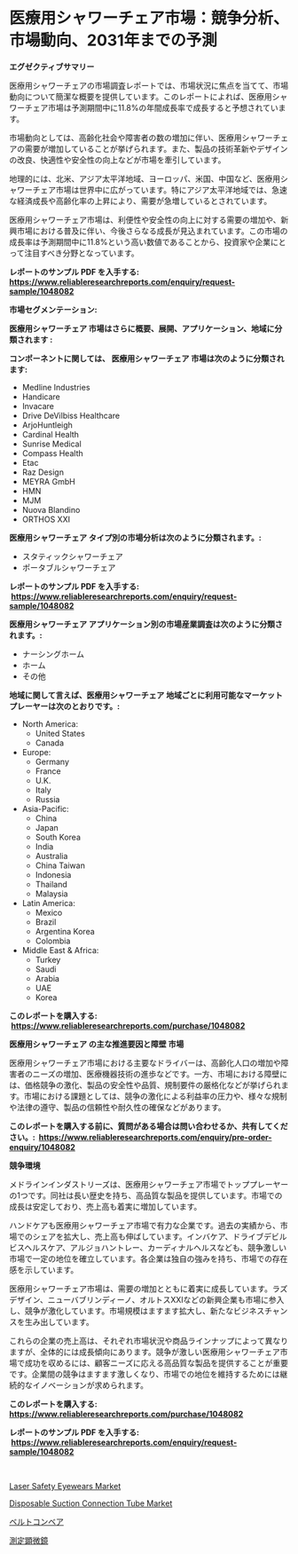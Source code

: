 <p><h1>医療用シャワーチェア市場：競争分析、市場動向、2031年までの予測</h1></p><p><strong>エグゼクティブサマリー</strong></p>
<p><p>医療用シャワーチェアの市場調査レポートでは、市場状況に焦点を当てて、市場動向について簡潔な概要を提供しています。このレポートによれば、医療用シャワーチェア市場は予測期間中に11.8%の年間成長率で成長すると予想されています。</p><p>市場動向としては、高齢化社会や障害者の数の増加に伴い、医療用シャワーチェアの需要が増加していることが挙げられます。また、製品の技術革新やデザインの改良、快適性や安全性の向上などが市場を牽引しています。</p><p>地理的には、北米、アジア太平洋地域、ヨーロッパ、米国、中国など、医療用シャワーチェア市場は世界中に広がっています。特にアジア太平洋地域では、急速な経済成長や高齢化率の上昇により、需要が急増しているとされています。</p><p>医療用シャワーチェア市場は、利便性や安全性の向上に対する需要の増加や、新興市場における普及に伴い、今後さらなる成長が見込まれています。この市場の成長率は予測期間中に11.8%という高い数値であることから、投資家や企業にとって注目すべき分野となっています。</p></p>
<p><strong>レポートのサンプル PDF を入手する: <a href="https://www.reliableresearchreports.com/enquiry/request-sample/1048082">https://www.reliableresearchreports.com/enquiry/request-sample/1048082</a></strong></p>
<p><strong>市場セグメンテーション:</strong></p>
<p><strong> 医療用シャワーチェア 市場はさらに概要、展開、アプリケーション、地域に分類されます :</strong></p>
<p><strong>コンポーネントに関しては、 医療用シャワーチェア 市場は次のように分類されます: &nbsp;</strong></p>
<p><ul><li>Medline Industries</li><li>Handicare</li><li>Invacare</li><li>Drive DeVilbiss Healthcare</li><li>ArjoHuntleigh</li><li>Cardinal Health</li><li>Sunrise Medical</li><li>Compass Health</li><li>Etac</li><li>Raz Design</li><li>MEYRA GmbH</li><li>HMN</li><li>MJM</li><li>Nuova Blandino</li><li>ORTHOS XXI</li></ul></p>
<p><strong> 医療用シャワーチェア タイプ別の市場分析は次のように分類されます。:</strong></p>
<p><ul><li>スタティックシャワーチェア</li><li>ポータブルシャワーチェア</li></ul></p>
<p><strong>レポートのサンプル PDF を入手する: &nbsp;<a href="https://www.reliableresearchreports.com/enquiry/request-sample/1048082">https://www.reliableresearchreports.com/enquiry/request-sample/1048082</a></strong></p>
<p><strong> 医療用シャワーチェア アプリケーション別の市場産業調査は次のように分類されます。:</strong></p>
<p><ul><li>ナーシングホーム</li><li>ホーム</li><li>その他</li></ul></p>
<p><strong>地域に関して言えば、医療用シャワーチェア 地域ごとに利用可能なマーケットプレーヤーは次のとおりです。:</strong></p>
<p><ul>
    <li>
        North America:
        <ul>
            <li>United States</li>
            <li>Canada</li>
        </ul>
    </li>
    <li>
        Europe:
        <ul>
            <li>Germany</li>
            <li>France</li>
            <li>U.K.</li>
            <li>Italy</li>
            <li>Russia</li>
        </ul>
    </li>
    <li>
        Asia-Pacific:
        <ul>
            <li>China</li>
            <li>Japan</li>
            <li>South Korea</li>
            <li>India</li>
            <li>Australia</li>
            <li>China Taiwan</li>
            <li>Indonesia</li>
            <li>Thailand</li>
            <li>Malaysia</li>
        </ul>
    </li>
    <li>
        Latin America:
        <ul>
            <li>Mexico</li>
            <li>Brazil</li>
            <li>Argentina Korea</li>
            <li>Colombia</li>
        </ul>
    </li>
    <li>
        Middle East & Africa:
        <ul>
            <li>Turkey</li>
            <li>Saudi</li>
            <li>Arabia</li>
            <li>UAE</li>
            <li>Korea</li>
        </ul>
    </li>
    </ul></p>
<p><strong>このレポートを購入する: &nbsp;<a href="https://www.reliableresearchreports.com/purchase/1048082">https://www.reliableresearchreports.com/purchase/1048082</a></strong></p>
<p><strong>医療用シャワーチェア の主な推進要因と障壁 市場</strong></p>
<p><p>医療用シャワーチェア市場における主要なドライバーは、高齢化人口の増加や障害者のニーズの増加、医療機器技術の進歩などです。一方、市場における障壁には、価格競争の激化、製品の安全性や品質、規制要件の厳格化などが挙げられます。市場における課題としては、競争の激化による利益率の圧力や、様々な規制や法律の遵守、製品の信頼性や耐久性の確保などがあります。</p></p>
<p><strong>このレポートを購入する前に、質問がある場合は問い合わせるか、共有してください。:&nbsp; <a href="https://www.reliableresearchreports.com/enquiry/pre-order-enquiry/1048082">https://www.reliableresearchreports.com/enquiry/pre-order-enquiry/1048082</a></strong></p>
<p><strong>競争環境</strong></p>
<p><p>メドラインインダストリーズは、医療用シャワーチェア市場でトッププレーヤーの1つです。同社は長い歴史を持ち、高品質な製品を提供しています。市場での成長は安定しており、売上高も着実に増加しています。</p><p>ハンドケアも医療用シャワーチェア市場で有力な企業です。過去の実績から、市場でのシェアを拡大し、売上高も伸ばしています。インバケア、ドライブデビルビスヘルスケア、アルジョハントレー、カーディナルヘルスなども、競争激しい市場で一定の地位を確立しています。各企業は独自の強みを持ち、市場での存在感を示しています。</p><p>医療用シャワーチェア市場は、需要の増加とともに着実に成長しています。ラズデザイン、ニューバブリンディーノ、オルトスXXIなどの新興企業も市場に参入し、競争が激化しています。市場規模はますます拡大し、新たなビジネスチャンスを生み出しています。</p><p>これらの企業の売上高は、それぞれ市場状況や商品ラインナップによって異なりますが、全体的には成長傾向にあります。競争が激しい医療用シャワーチェア市場で成功を収めるには、顧客ニーズに応える高品質な製品を提供することが重要です。企業間の競争はますます激しくなり、市場での地位を維持するためには継続的なイノベーションが求められます。</p></p>
<p><strong>このレポートを購入する: &nbsp; <a href="https://www.reliableresearchreports.com/purchase/1048082">https://www.reliableresearchreports.com/purchase/1048082</a></strong></p>
<p><strong>レポートのサンプル PDF を入手する: &nbsp;<a href="https://www.reliableresearchreports.com/enquiry/request-sample/1048082">https://www.reliableresearchreports.com/enquiry/request-sample/1048082</a></strong><strong></strong></p>
<p>&nbsp;</p>
<p><p><a href="https://www.linkedin.com/pulse/laser-safety-eyewears-market-provides-detailed-segmentation-9jgke?trackingId=TgBWJLDAHqXnVhQFiubqdw%3D%3D">Laser Safety Eyewears Market</a></p><p><a href="https://www.linkedin.com/pulse/disposable-suction-connection-tube-market-size-share-amp-trends-ancwe?trackingId=pCgIFxTmno5Cb3cQHmE28g%3D%3D">Disposable Suction Connection Tube Market</a></p><p><a href="https://medium.com/@terrelliemann565620/%E3%83%99%E3%83%AB%E3%83%88%E3%82%B3%E3%83%B3%E3%83%99%E3%83%A4%E5%B8%82%E5%A0%B4%E3%81%AE%E6%B4%9E%E5%AF%9F-%E5%B8%82%E5%A0%B4%E5%8B%95%E5%90%91-%E6%88%90%E9%95%B7-2024%E5%B9%B4%E3%81%8B%E3%82%892031%E5%B9%B4%E3%81%BE%E3%81%A7%E3%81%AE%E4%BA%88%E6%B8%AC-f3f482e2af4a">ベルトコンベア</a></p><p><a href="https://medium.com/@jodyomenick9056/%E9%A1%95%E5%BE%AE%E9%8F%A1%E5%B8%82%E5%A0%B4%E8%A6%8F%E6%A8%A1%E3%82%92%E6%B8%AC%E5%AE%9A%E3%81%99%E3%82%8B%E3%81%A8-%E3%82%B0%E3%83%AD%E3%83%BC%E3%83%90%E3%83%AB%E7%94%A3%E6%A5%AD%E3%81%AE%E4%B8%AD%E3%81%A7%E6%9C%80%E9%81%A9%E3%81%AA%E3%83%9E%E3%83%BC%E3%82%B1%E3%83%86%E3%82%A3%E3%83%B3%E3%82%B0%E3%83%81%E3%83%A3%E3%83%8D%E3%83%AB%E3%81%8C%E6%98%8E%E3%82%89%E3%81%8B%E3%81%AB%E3%81%AA%E3%82%8A%E3%81%BE%E3%81%99-d2c28b4aa770">測定顕微鏡</a></p></p>
